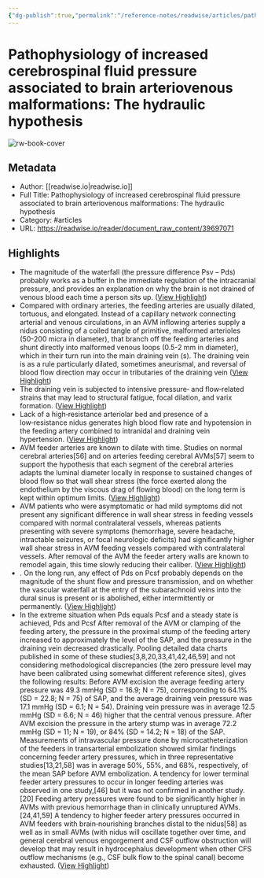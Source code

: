 ```yaml
---
{"dg-publish":true,"permalink":"/reference-notes/readwise/articles/pathophysiology-of-increased-cerebrospinal-fluid-pressure-associated-to-brain-arteriovenous-malformations-the-hydraulic-hypothesis/"}
---
```


# Pathophysiology of increased cerebrospinal fluid pressure associated to brain arteriovenous malformations: The hydraulic hypothesis

![rw-book-cover](https://readwise-assets.s3.amazonaws.com/static/images/article2.74d541386bbf.png)

## Metadata
- Author: [[readwise.io\|readwise.io]]
- Full Title: Pathophysiology of increased cerebrospinal fluid pressure associated to brain arteriovenous malformations: The hydraulic hypothesis
- Category: #articles
- URL: https://readwise.io/reader/document_raw_content/39697071

## Highlights
- The magnitude of the waterfall (the pressure difference Psv
  – Pds) probably works as a buffer in the immediate
  regulation of the intracranial pressure, and provides an explanation on why the brain is not drained of venous blood each time a person sits up. ([View Highlight](https://read.readwise.io/read/01gvcnzv9ycbbkbm7t838hcm9q))
- Compared with ordinary arteries, the feeding arteries are usually dilated, tortuous, and elongated. Instead of a capillary network connecting arterial and venous circulations, in an AVM inflowing arteries supply a nidus consisting of a coiled tangle of primitive, malformed arterioles (50-200 micra in diameter), that branch off the feeding arteries and shunt directly into malformed venous loops (0.5-2 mm in diameter), which in their turn run into the main draining vein (s). The draining vein is as a rule particularly
  dilated, sometimes aneurismal, and reversal
  of blood flow direction may occur in tributaries of the draining vein ([View Highlight](https://read.readwise.io/read/01gvczskeq7jvqd7qxcecggrsj))
- The draining
  vein is subjected to intensive pressure‑ and flow‑related strains that may lead to structural fatigue, focal dilation, and varix formation. ([View Highlight](https://read.readwise.io/read/01gvd08zp0hencj6xqmy6pfrbp))
- Lack of a high‑resistance arteriolar bed and presence of a low‑resistance nidus generates high blood flow rate and hypotension in the feeding artery combined to intranidal and draining vein hypertension. ([View Highlight](https://read.readwise.io/read/01gvczwfzwqx2bnb6zfxjcx80m))
- AVM feeder arteries are known to dilate with time. Studies on normal cerebral arteries[56]
  and on arteries feeding cerebral AVMs[57]
  seem to support the hypothesis that each segment of the cerebral arteries adapts the luminal diameter locally in response to sustained changes of blood flow so that wall shear stress (the force exerted along the endothelium by the viscous drag of flowing blood) on the long term is kept within optimum limits. ([View Highlight](https://read.readwise.io/read/01gvd000tm8h9mmew2jhwejhsb))
- AVM patients who were asymptomatic
  or had mild symptoms did not present any significant difference in wall shear stress in feeding vessels compared with normal contralateral vessels, whereas patients presenting with severe symptoms (hemorrhage, severe headache, intractable seizures, or focal neurologic deficits) had significantly higher wall shear stress in AVM feeding vessels compared with contralateral vessels. After removal of the AVM the feeder artery walls are known to remodel again, this time slowly reducing their caliber. ([View Highlight](https://read.readwise.io/read/01gvd04jgpb4jp8nd1xbx8c9f2))
- . On the long run, any effect of Pds on Pcsf probably depends on the magnitude of the shunt flow
  and pressure transmission, and on whether the vascular waterfall at the entry of the subarachnoid veins into the dural sinus is present or is abolished, either intermittently or permanently. ([View Highlight](https://read.readwise.io/read/01gvd0w2jvk55dqvtpptq1rm9t))
- In the extreme situation when Pds equals Pcsf
  and a steady state is achieved, Pds and Pcsf
  After removal of the AVM or clamping of the feeding artery, the pressure in the proximal stump of the feeding artery increased to approximately the level of the SAP, and the pressure in the draining vein decreased drastically. Pooling detailed data charts published in some of these studies[3,8,20,33,41,42,46,59]
  and not considering methodological discrepancies (the zero pressure level may have been
  calibrated using somewhat different reference sites), gives the following results: Before AVM excision the average feeding artery pressure was 49.3 mmHg (SD = 16.9; N = 75), corresponding to 64.1% (SD = 22.8; N = 75) of SAP, and the average draining vein pressure was 17.1 mmHg (SD = 6.1; N = 54). Draining vein pressure was in average 12.5 mmHg (SD = 6.6; N = 46) higher that the central venous pressure. After AVM excision the pressure in the artery stump was in average 72.2 mmHg (SD = 11; N = 19), or 84% (SD = 14.2; N = 18) of the SAP. Measurements of intravascular pressure done by microcatheterization of the feeders in transarterial embolization showed similar findings concerning feeder artery pressures, which in three representative studies[13,21,58] was in average 50%, 55%, and 68%, respectively, of the mean SAP before AVM embolization. A tendency for lower terminal feeder artery pressures to occur in longer feeding arteries was observed in one study,[46]
  but it was not confirmed in another study.[20] Feeding artery
  pressures were found to be significantly higher in AVMs with previous hemorrhage than in clinically unruptured AVMs.[24,41,59]
  A tendency to higher feeder artery pressures
  occurred in AVM feeders with brain‑nourishing branches distal to the nidus[58]
  as well as in small AVMs (with nidus will
  oscillate together over time, and general cerebral venous engorgement and CSF outflow obstruction will develop that may result in hydrocephalus development when other CFS outflow mechanisms (e.g., CSF bulk flow to the spinal canal) become exhausted. ([View Highlight](https://read.readwise.io/read/01gvd0wc5y7yp1bjv899pztpsr))
